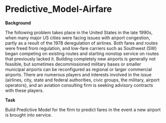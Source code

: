# Predictive_Model-Airfare

**Background**

The following problem takes place in the United States in the late 1990s, when
many major US cities were facing issues with airport congestion, partly as a result
of the 1978 deregulation of airlines. Both fares and routes were freed from
regulation, and low-fare carriers such as Southwest (SW) began competing on
existing routes and starting nonstop service on routes that previously lacked it.
Building completely new airports is generally not feasible, but sometimes
decommissioned military bases or smaller municipal airports can be reconfigured
as regional or larger commercial airports. There are numerous players and
interests involved in the issue (airlines, city, state and federal authorities, civic
groups, the military, airport operators), and an aviation consulting firm is seeking
advisory contracts with these players.


**Task**

Build Predictive Model for the firm to predict fares in the event a new airport is brought into service.
